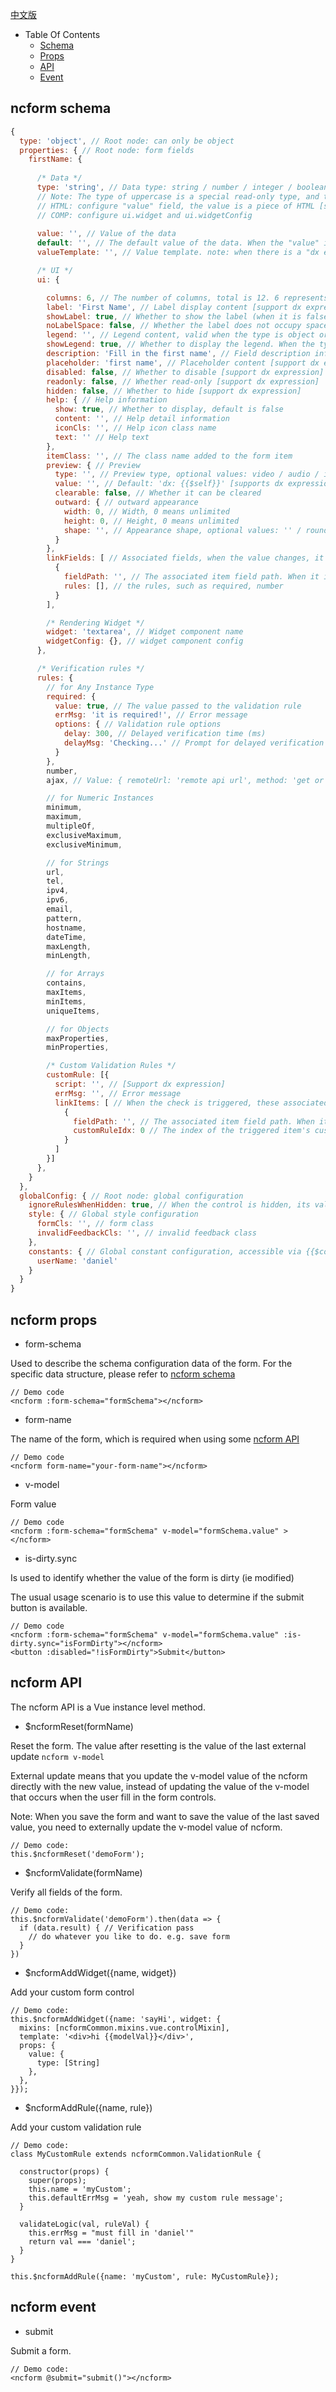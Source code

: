 [中文版](CONFIG_CN.md)

- Table Of Contents
  - [Schema](#ncform-schema)
  - [Props](#ncform-props)
  - [API](#ncform-API)
  - [Event](#ncform-event)

## ncform schema
```js
{
  type: 'object', // Root node: can only be object
  properties: { // Root node: form fields
    firstName: {
      
      /* Data */
      type: 'string', // Data type: string / number / integer / boolean / object / array / HTML / COMP 
      // Note: The type of uppercase is a special read-only type, and the general scenario is to display a separator bar. This data will be automatically filtered out
      // HTML: configure "value" field, the value is a piece of HTML [support dx expression];
      // COMP: configure ui.widget and ui.widgetConfig
      
      value: '', // Value of the data
      default: '', // The default value of the data. When the "value" is empty, take this one. 
      valueTemplate: '', // Value template. note: when there is a "dx expression" inside, the expression value changes, it will overwrite the value filled by the user

      /* UI */
      ui: {

        columns: 6, // The number of columns, total is 12. 6 represents half
        label: 'First Name', // Label display content [support dx expression]
        showLabel: true, // Whether to show the label (when it is false, it still takes up space)
        noLabelSpace: false, // Whether the label does not occupy space, the priority is higher than showLabel
        legend: '', // Legend content, valid when the type is object or array [support dx expression]
        showLegend: true, // Whether to display the legend. When the type is object or array, showLegend takes precedence over showLabel, so the label takes effect when showLegend is set to false.
        description: 'Fill in the first name', // Field description information [support dx expression]
        placeholder: 'first name', // Placeholder content [support dx expression]
        disabled: false, // Whether to disable [support dx expression]
        readonly: false, // Whether read-only [support dx expression]
        hidden: false, // Whether to hide [support dx expression]
        help: { // Help information
          show: true, // Whether to display, default is false
          content: '', // Help detail information
          iconCls: '', // Help icon class name
          text: '' // Help text
        },
        itemClass: '', // The class name added to the form item
        preview: { // Preview
          type: '', // Preview type, optional values: video / audio / image / link
          value: '', // Default: 'dx: {{$self}}' [supports dx expressions]
          clearable: false, // Whether it can be cleared
          outward: { // outward appearance
            width: 0, // Width, 0 means unlimited
            height: 0, // Height, 0 means unlimited
            shape: '', // Appearance shape, optional values: '' / rounded / circle. default is ''
          }
        },
        linkFields: [ // Associated fields, when the value changes, it will trigger some actions of the associated field, such as rules check
          {
            fieldPath: '', // The associated item field path. When it is an array item, use [i], such as a.b[i].c
            rules: [], // the rules, such as required, number
          }
        ],

        /* Rendering Widget */
        widget: 'textarea', // Widget component name
        widgetConfig: {}, // widget component config
      },

      /* Verification rules */
      rules: {
        // for Any Instance Type
        required: {
          value: true, // The value passed to the validation rule
          errMsg: 'it is required!', // Error message
          options: { // Validation rule options
            delay: 300, // Delayed verification time (ms)
            delayMsg: 'Checking...' // Prompt for delayed verification
          }
        },
        number,
        ajax, // Value: { remoteUrl: 'remote api url', method: 'get or post', paramName: 'request parameter name, the value is the control\'s value', otherParams: {} }

        // for Numeric Instances 
        minimum,
        maximum,
        multipleOf,
        exclusiveMaximum,
        exclusiveMinimum,

        // for Strings
        url,
        tel,
        ipv4,
        ipv6,        
        email,
        pattern,
        hostname,
        dateTime,
        maxLength,
        minLength,

        // for Arrays
        contains,
        maxItems,
        minItems,
        uniqueItems,

        // for Objects
        maxProperties,
        minProperties,

        /* Custom Validation Rules */
        customRule: [{
          script: '', // [Support dx expression]
          errMsg: '', // Error message
          linkItems: [ // When the check is triggered, these associated items are also triggered for verification (recommended to use ui.linkFields instead of this feature)
            {
              fieldPath: '', // The associated item field path. When it is an array item, use [i], such as a.b[i].c
              customRuleIdx: 0 // The index of the triggered item's custom validation rules
            }
          ]
        }]
      },
    }
  },
  globalConfig: { // Root node: global configuration
    ignoreRulesWhenHidden: true, // When the control is hidden, its validation rules are automatically ignored, Default is true
    style: { // Global style configuration
      formCls: '', // form class
      invalidFeedbackCls: '', // invalid feedback class 
    },
    constants: { // Global constant configuration, accessible via {{$const.}} in dx expressions, such as {{$const.userName}}
      userName: 'daniel'
    }
  }
}

```

## ncform props

- form-schema

Used to describe the schema configuration data of the form. For the specific data structure, please refer to [ncform schema](#ncform-schema)

```
// Demo code
<ncform :form-schema="formSchema"></ncform>
```

- form-name

The name of the form, which is required when using some [ncform API](#ncform-api)

```
// Demo code
<ncform form-name="your-form-name"></ncform>
```

- v-model

Form value

```
// Demo code
<ncform :form-schema="formSchema" v-model="formSchema.value" ></ncform>
```

- is-dirty.sync

Is used to identify whether the value of the form is dirty (ie modified)

The usual usage scenario is to use this value to determine if the submit button is available.

```
// Demo code
<ncform :form-schema="formSchema" v-model="formSchema.value" :is-dirty.sync="isFormDirty"></ncform>
<button :disabled="!isFormDirty">Submit</button>
```

## ncform API

The ncform API is a Vue instance level method.

- $ncformReset(formName)

Reset the form. The value after resetting is the value of the last external update `ncform v-model`

External update means that you update the v-model value of the ncform directly with the new value, instead of updating the value of the v-model that occurs when the user fill in the form controls.

Note: When you save the form and want to save the value of the last saved value, you need to externally update the v-model value of ncform.

```
// Demo code:
this.$ncformReset('demoForm');
```

- $ncformValidate(formName)

Verify all fields of the form.

```
// Demo code:
this.$ncformValidate('demoForm').then(data => {
  if (data.result) { // Verification pass
    // do whatever you like to do. e.g. save form
  }
})
```

- $ncformAddWidget({name, widget})

Add your custom form control

```
// Demo code:
this.$ncformAddWidget({name: 'sayHi', widget: {
  mixins: [ncformCommon.mixins.vue.controlMixin],
  template: '<div>hi {{modelVal}}</div>',
  props: {
    value: {
      type: [String]
    },
  },
}});
```

- $ncformAddRule({name, rule})

Add your custom validation rule

```
// Demo code:
class MyCustomRule extends ncformCommon.ValidationRule {

  constructor(props) {
    super(props);
    this.name = 'myCustom';
    this.defaultErrMsg = 'yeah, show my custom rule message';
  }

  validateLogic(val, ruleVal) {
    this.errMsg = "must fill in 'daniel'"
    return val === 'daniel';
  }
}

this.$ncformAddRule({name: 'myCustom', rule: MyCustomRule});
```

## ncform event

- submit

Submit a form.

```
// Demo code:
<ncform @submit="submit()"></ncform>
```
